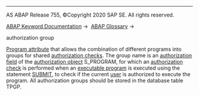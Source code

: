   

* * *

AS ABAP Release 755, ©Copyright 2020 SAP SE. All rights reserved.

[ABAP Keyword Documentation](javascript:call_link\('abenabap.htm'\)) →  [ABAP Glossary](javascript:call_link\('abenabap_glossary.htm'\)) → 

authorization group

[Program attribute](javascript:call_link\('abenprogram_attribute_glosry.htm'\) "Glossary Entry") that allows the combination of different programs into groups for shared [authorization checks](javascript:call_link\('abenauthorization_check_glosry.htm'\) "Glossary Entry"). The group name is an [authorization field](javascript:call_link\('abenauthorization_field_glosry.htm'\) "Glossary Entry") of the [authorization object](javascript:call_link\('abenauthorization_object_glosry.htm'\) "Glossary Entry") S\_PROGRAM, for which an [authorization check](javascript:call_link\('abenauthorization_check_glosry.htm'\) "Glossary Entry") is performed when an [executable program](javascript:call_link\('abenexecutable_program_glosry.htm'\) "Glossary Entry") is executed using the statement [SUBMIT](javascript:call_link\('abapsubmit.htm'\)), to check if the current [user](javascript:call_link\('abenuser_glosry.htm'\) "Glossary Entry") is authorized to execute the program. All authorization groups should be stored in the database table TPGP.